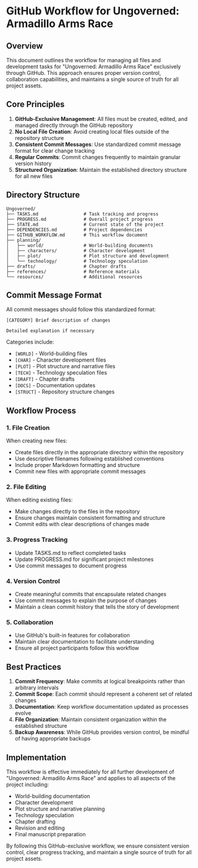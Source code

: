 # GitHub Workflow for Ungoverned: Armadillo Arms Race

## Overview

This document outlines the workflow for managing all files and development tasks for "Ungoverned: Armadillo Arms Race" exclusively through GitHub. This approach ensures proper version control, collaboration capabilities, and maintains a single source of truth for all project assets.

## Core Principles

1. **GitHub-Exclusive Management**: All files must be created, edited, and managed directly through the GitHub repository
2. **No Local File Creation**: Avoid creating local files outside of the repository structure
3. **Consistent Commit Messages**: Use standardized commit message format for clear change tracking
4. **Regular Commits**: Commit changes frequently to maintain granular version history
5. **Structured Organization**: Maintain the established directory structure for all new files

## Directory Structure

```
Ungoverned/
├── TASKS.md                 # Task tracking and progress
├── PROGRESS.md              # Overall project progress
├── STATE.md                 # Current state of the project
├── DEPENDENCIES.md          # Project dependencies
├── GITHUB_WORKFLOW.md       # This workflow document
├── planning/
│   ├── world/               # World-building documents
│   ├── characters/          # Character development
│   ├── plot/                # Plot structure and development
│   └── technology/          # Technology speculation
├── drafts/                  # Chapter drafts
├── references/              # Reference materials
└── resources/               # Additional resources
```

## Commit Message Format

All commit messages should follow this standardized format:

```
[CATEGORY] Brief description of changes

Detailed explanation if necessary
```

Categories include:
- `[WORLD]` - World-building files
- `[CHAR]` - Character development files
- `[PLOT]` - Plot structure and narrative files
- `[TECH]` - Technology speculation files
- `[DRAFT]` - Chapter drafts
- `[DOCS]` - Documentation updates
- `[STRUCT]` - Repository structure changes

## Workflow Process

### 1. File Creation

When creating new files:
- Create files directly in the appropriate directory within the repository
- Use descriptive filenames following established conventions
- Include proper Markdown formatting and structure
- Commit new files with appropriate commit messages

### 2. File Editing

When editing existing files:
- Make changes directly to the files in the repository
- Ensure changes maintain consistent formatting and structure
- Commit edits with clear descriptions of changes made

### 3. Progress Tracking

- Update TASKS.md to reflect completed tasks
- Update PROGRESS.md for significant project milestones
- Use commit messages to document progress

### 4. Version Control

- Create meaningful commits that encapsulate related changes
- Use commit messages to explain the purpose of changes
- Maintain a clean commit history that tells the story of development

### 5. Collaboration

- Use GitHub's built-in features for collaboration
- Maintain clear documentation to facilitate understanding
- Ensure all project participants follow this workflow

## Best Practices

1. **Commit Frequency**: Make commits at logical breakpoints rather than arbitrary intervals
2. **Commit Scope**: Each commit should represent a coherent set of related changes
3. **Documentation**: Keep workflow documentation updated as processes evolve
4. **File Organization**: Maintain consistent organization within the established structure
5. **Backup Awareness**: While GitHub provides version control, be mindful of having appropriate backups

## Implementation

This workflow is effective immediately for all further development of "Ungoverned: Armadillo Arms Race" and applies to all aspects of the project including:

- World-building documentation
- Character development
- Plot structure and narrative planning
- Technology speculation
- Chapter drafting
- Revision and editing
- Final manuscript preparation

By following this GitHub-exclusive workflow, we ensure consistent version control, clear progress tracking, and maintain a single source of truth for all project assets.
